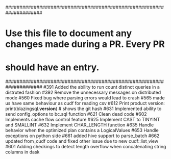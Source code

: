 #####################################################################
# Use this file to document any changes made during a PR. Every PR  #
# should have an entry.                                             #
#####################################################################
#391 Added the ability to run count distinct queries in a distruted fashion
#392 Remove the unnecessary messages on distributed mode
#560 Fixed bug where parsing errors would lead to crash
#565 made us have same behaviour as cudf for reading csv
#612 Print product version: print(blazingsql.__version__) # shows the git hash
#631 Implemented ability to send config_options to bc.sql function
#621 Clean dead code
#602 Implements cache flow control feature
#625 Implement CAST to TINYINT and SMALLINT
#632 Implement CHAR_LENGTH function
#635 Handle behavior when the optimized plan contains a LogicalValues
#653 Handle exceptions on python side
#661 added hive support to parse_batch
#662 updated from_cudf code and fixed other issue due to new cudf::list_view
#601 Adding checkings to detect length overflow when concatenating string columns in dask
